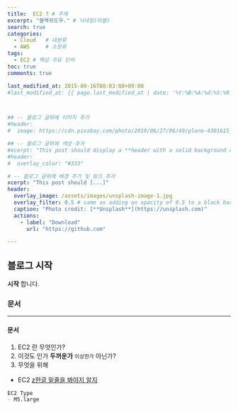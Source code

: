 ```yaml
---
title:  EC2 ? # 주제
excerpt: "블랙위도우." # 닉네임(마블)
search: true
categories: 
  - Cloud   # 대분류
  - AWS     # 소분류
tags: 
  - EC2 # 핵심 주요 단어
toc: true
comments: true

last_modified_at: 2015-09-16T00:03:00+09:00
#last_modified_at: {{ page.last_modified_at | date: '%Y:%B:%A:%d:%S:%R' }}



## -- 블로그 글위에 이미지 추가
#header:
#  image: https://cdn.pixabay.com/photo/2019/06/27/06/49/plane-4301615_1280.png

## -- 블로그 글위에 색상 추가
#xcerpt: "This post should display a **header with a solid background color**, if the theme #supports it."
#header:
#  overlay_color: "#333"

# -- 블로그 글위에 배경 추가 및 링크 추가
xcerpt: "This post should [...]"
header:
  overlay_image: /assets/images/unsplash-image-1.jpg
  overlay_filter: 0.5 # same as adding an opacity of 0.5 to a black background
  caption: "Photo credit: [**Unsplash**](https://unsplash.com)"
  actions:
    - label: "Download"
      url: "https://github.com"

---
```




## 블로그 시작

**시작** 합니다.

### 문서

---

#### 문서

1. EC2 란 무엇인가?
2. 이것도 인가 **두꺼운가** `이상한가` 아닌가?
3. 무엇을 위해

- EC2 <u>z한글 밑줄을 봐야지 알지</u>

```markdown
EC2 Type
- M5.large
```